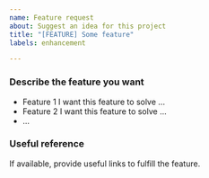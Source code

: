```yaml
---
name: Feature request
about: Suggest an idea for this project
title: "[FEATURE] Some feature"
labels: enhancement

---
```


### Describe the feature you want

- Feature 1
  I want this feature to solve ...
- Feature 2
  I want this feature to solve ...
- ...

### Useful reference

If available, provide useful links to fulfill the feature.